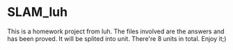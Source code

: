 # SLAM_luh
This is a homework project from luh. The files involved are the answers and has been proved.
It will be splited into unit. There're 8 units in total.
Enjoy it;)
